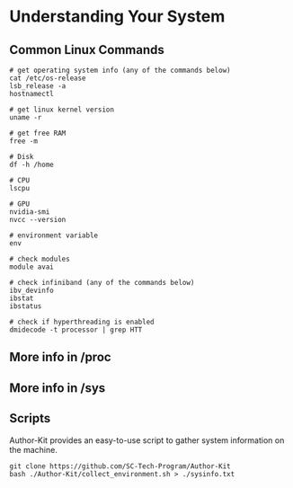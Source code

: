 # Understanding Your System

## Common Linux Commands

```shell
# get operating system info (any of the commands below)
cat /etc/os-release
lsb_release -a
hostnamectl

# get linux kernel version
uname -r

# get free RAM
free -m

# Disk
df -h /home

# CPU
lscpu

# GPU
nvidia-smi
nvcc --version

# environment variable
env

# check modules
module avai

# check infiniband (any of the commands below)
ibv_devinfo
ibstat
ibstatus

# check if hyperthreading is enabled
dmidecode -t processor | grep HTT

```

## More info in /proc

## More info in /sys

## Scripts

Author-Kit provides an easy-to-use script to gather system information on the machine.

```shell
git clone https://github.com/SC-Tech-Program/Author-Kit
bash ./Author-Kit/collect_environment.sh > ./sysinfo.txt
```

